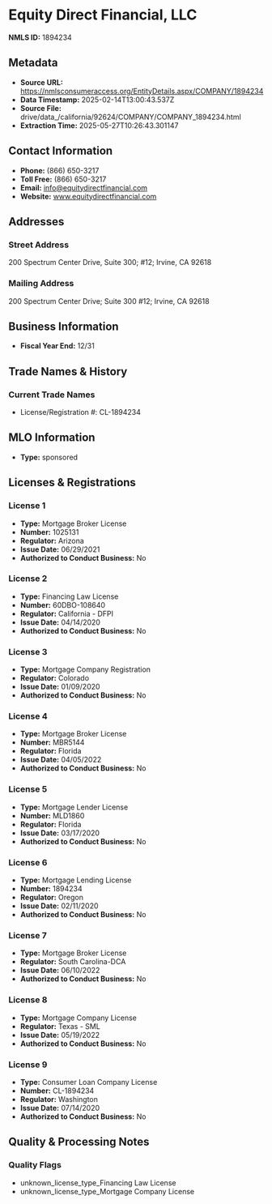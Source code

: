 # Equity Direct Financial, LLC

**NMLS ID:** 1894234

## Metadata
- **Source URL:** https://nmlsconsumeraccess.org/EntityDetails.aspx/COMPANY/1894234
- **Data Timestamp:** 2025-02-14T13:00:43.537Z
- **Source File:** drive/data_/california/92624/COMPANY/COMPANY_1894234.html
- **Extraction Time:** 2025-05-27T10:26:43.301147

## Contact Information
- **Phone:** (866) 650-3217
- **Toll Free:** (866) 650-3217
- **Email:** info@equitydirectfinancial.com
- **Website:** www.equitydirectfinancial.com

## Addresses
### Street Address
200 Spectrum Center Drive, Suite 300; #12; Irvine, CA 92618

### Mailing Address
200 Spectrum Center Drive; Suite 300 #12; Irvine, CA 92618

## Business Information
- **Fiscal Year End:** 12/31

## Trade Names & History
### Current Trade Names
- License/Registration #: CL-1894234

## MLO Information
- **Type:** sponsored

## Licenses & Registrations

### License 1
- **Type:** Mortgage Broker License
- **Number:** 1025131
- **Regulator:** Arizona
- **Issue Date:** 06/29/2021
- **Authorized to Conduct Business:** No

### License 2
- **Type:** Financing Law License
- **Number:** 60DBO-108640
- **Regulator:** California - DFPI
- **Issue Date:** 04/14/2020
- **Authorized to Conduct Business:** No

### License 3
- **Type:** Mortgage Company Registration
- **Regulator:** Colorado
- **Issue Date:** 01/09/2020
- **Authorized to Conduct Business:** No

### License 4
- **Type:** Mortgage Broker License
- **Number:** MBR5144
- **Regulator:** Florida
- **Issue Date:** 04/05/2022
- **Authorized to Conduct Business:** No

### License 5
- **Type:** Mortgage Lender License
- **Number:** MLD1860
- **Regulator:** Florida
- **Issue Date:** 03/17/2020
- **Authorized to Conduct Business:** No

### License 6
- **Type:** Mortgage Lending License
- **Number:** 1894234
- **Regulator:** Oregon
- **Issue Date:** 02/11/2020
- **Authorized to Conduct Business:** No

### License 7
- **Type:** Mortgage Broker License
- **Regulator:** South Carolina-DCA
- **Issue Date:** 06/10/2022
- **Authorized to Conduct Business:** No

### License 8
- **Type:** Mortgage Company License
- **Regulator:** Texas - SML
- **Issue Date:** 05/19/2022
- **Authorized to Conduct Business:** No

### License 9
- **Type:** Consumer Loan Company License
- **Number:** CL-1894234
- **Regulator:** Washington
- **Issue Date:** 07/14/2020
- **Authorized to Conduct Business:** No

## Quality & Processing Notes
### Quality Flags
- unknown_license_type_Financing Law License
- unknown_license_type_Mortgage Company License
